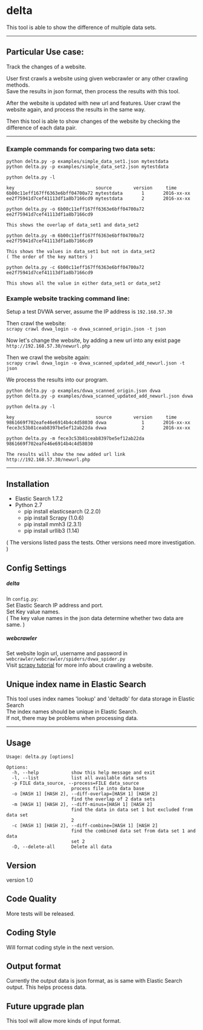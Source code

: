 # delta
This tool is able to show the difference of multiple data sets.  

---
## Particular Use case:
Track the changes of a website.  

User first crawls a website using given webcrawler or any other crawling methods.  
Save the results in json format, then process the results with this tool.  

After the website is updated with new url and features.
User crawl the website again, and process the results in the same way.

Then this tool is able to show changes of the website by checking the difference of each data pair.  

---

### Example commands for comparing two data sets:

`python delta.py -p examples/simple_data_set1.json mytestdata`  
`python delta.py -p examples/simple_data_set2.json mytestdata`  

`python delta.py -l`  
```
key                              source        version     time   
6b00c11eff167ff6363e6bff04700a72 mytestdata       1       2016-xx-xx  
ee2f75941d7cef41113df1a8b7166cd9 mytestdata       2       2016-xx-xx  
```

`python delta.py -o 6b00c11eff167ff6363e6bff04700a72 ee2f75941d7cef41113df1a8b7166cd9`  

```
This shows the overlap of data_set1 and data_set2  
```

`python delta.py -m 6b00c11eff167ff6363e6bff04700a72 ee2f75941d7cef41113df1a8b7166cd9`  

```
This shows the values in data_set1 but not in data_set2
( The order of the key matters )
```

`python delta.py -c 6b00c11eff167ff6363e6bff04700a72 ee2f75941d7cef41113df1a8b7166cd9`  

```
This shows all the value in either data_set1 or data_set2  
```

### Example website tracking command line:
Setup a test DVWA server, assume the IP address is `192.168.57.30`  

Then crawl the website:  
`scrapy crawl dvwa_login -o dvwa_scanned_origin.json -t json`

Now let's change the website, by adding a new url into any exist page  
`http://192.168.57.30/newurl.php`  

Then we crawl the website again:  
`scrapy crawl dvwa_login -o dvwa_scanned_updated_add_newurl.json -t json`

We process the results into our program.

`python delta.py -p examples/dvwa_scanned_origin.json dvwa`  
`python delta.py -p examples/dvwa_scanned_updated_add_newurl.json dvwa`  

`python delta.py -l`
```
key                              source        version     time 
9861669f702eafe46e6914b4c4d58030 dvwa             1       2016-xx-xx
fece3c53b81ceab8397be5ef12ab22da dvwa             2       2016-xx-xx
```

`python delta.py -m fece3c53b81ceab8397be5ef12ab22da 9861669f702eafe46e6914b4c4d58030`
```
The results will show the new added url link  
http://192.168.57.30/newurl.php  
```

---

## Installation  
* Elastic Search 1.7.2
* Python 2.7  
  * pip install elasticsearch (2.2.0)
  * pip install Scrapy (1.0.6)
  * pip install mmh3 (2.3.1)
  * pip install urllib3 (1.14)

( The versions listed pass the tests. Other versions need more investigation. )

## Config Settings
##### delta

In `config.py`:  
Set Elastic Search IP address and port.  
Set Key value names.  
( The key value names in the json data determine whether two data are same. )

##### webcrawler
Set website login url, username and password in `webcrawler/webcrawler/spiders/dvwa_spider.py`  
Visit [scrapy tutorial](http://doc.scrapy.org/en/latest/intro/tutorial.html) for more info about crawling a website.  


## Unique index name in Elastic Search  
This tool uses index names 'lookup' and 'deltadb' for data storage in Elastic Search  
The index names should be unique in Elastic Search.  
If not, there may be problems when processing data.

---

## Usage
```
Usage: delta.py [options]

Options:
  -h, --help            show this help message and exit
  -l, --list            list all available data sets
  -p FILE data_source, --process=FILE data_source
                        process file into data base
  -o [HASH 1] [HASH 2], --diff-overlap=[HASH 1] [HASH 2]
                        find the overlap of 2 data sets
  -m [HASH 1] [HASH 2], --diff-minus=[HASH 1] [HASH 2]
                        find the data in data set 1 but excluded from data set
                        2
  -c [HASH 1] [HASH 2], --diff-combine=[HASH 1] [HASH 2]
                        find the combined data set from data set 1 and data
                        set 2
  -D, --delete-all      Delete all data
```

## Version
version 1.0


## Code Quality ##

More tests will be released.

## Coding Style

Will format coding style in the next version.


## Output format

Currently the output data is json format, as is same with Elastic Search output. This helps process data.


## Future upgrade plan

This tool will allow more kinds of input format.  


